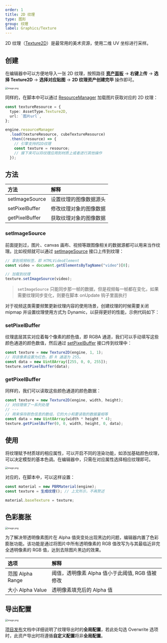 ```yaml
---
order: 1
title: 2D 纹理
type: 图形
group: 纹理
label: Graphics/Texture
---
```


2D 纹理（[Texture2D](/apis/core/#Texture2D)）是最常用的美术资源，使用二维 UV 坐标进行采样。

## 创建

在编辑器中可以方便地导入一张 2D 纹理，按照路径 **[资产面板](/docs/assets/interface)** -> **右键上传** -> **选择 Texture2D** -> **选择对应贴图** -> **2D 纹理资产创建完毕** 操作即可。

<img src="https://mdn.alipayobjects.com/huamei_yo47yq/afts/img/A*71QKTYuRSyAAAAAAAAAAAAAADhuCAQ/original" alt="image.png" style="zoom:50%;" />

同样的，在脚本中可以通过 [ResourceManager](/apis/core/#ResourceManager) 加载图片获取对应的 2D 纹理：

```typescript
const textureResource = {
  type: AssetType.Texture2D,
  url: `图片url`,
};

engine.resourceManager
  .load(textureResource, cubeTextureResource)
  .then((resource) => {
    // 引擎支持的2D纹理
    const texture = resource;
    // 接下来可以将纹理应用到材质上或者进行其他操作
  });
```

## 方法

| 方法           | 解释                   |
| :------------- | :--------------------- |
| setImageSource | 设置纹理的图像数据源头 |
| setPixelBuffer | 修改纹理对象的图像数据 |
| getPixelBuffer | 获取纹理对象的图像数据 |

### setImageSource

前面提到过，图片、canvas 画布、视频等跟图像相关的数据源都可以用来当作纹理。比如视频就可以通过 [setImageSource](/apis/core/#Texture2D-setImageSource) 接口上传到纹理：

```typescript
// 拿到视频标签，即 HTMLVideoElement
const video = document.getElementsByTagName("video")[0];

// 加载到纹理
texture.setImageSource(video);
```

> `setImageSource` 只能同步那一帧的数据，但是视频每一帧都在变化，如果需要纹理同步变化，则要在脚本 onUpdate 钩子里面执行

对于视频这类需要频繁更新纹理内容的使用场景，创建纹理的时候需要关闭 mipmap 并设置纹理使用方式为 Dynamic，以获得更好的性能，示例代码如下：

<playground src="benchmark-video.ts"></playground>

### setPixelBuffer

纹理底层其实对应着每个像素的颜色值，即 RGBA 通道，我们可以手动填写这些颜色通道的颜色数值，然后通过 [setPixelBuffer](/apis/core/#Texture2D-setPixelBuffer) 接口传到纹理中：

```typescript
const texture = new Texture2D(engine, 1, 1);
// 将该像素设置为红色，即 R 通道为 255。
const data = new Uint8Array([255, 0, 0, 255]);
texture.setPixelBuffer(data);
```

### getPixelBuffer

同样的，我们可以读取这些颜色通道的颜色数据：

```typescript
const texture = new Texture2D(engine, width, height);
// 对纹理做了一系列处理
// ···
// 用来保存颜色信息的数组，它的大小和要读取的数据量相等
const data = new Uint8Array(width * height * 4);
texture.getPixelBuffer(0, 0, width, height, 0, data);
```

## 使用

将纹理赋予材质球的相应属性，可以开启不同的渲染功能，如添加基础颜色纹理，可以决定模型的基本色调。在编辑器中，只需在对应属性选择相应纹理即可。

<img src="https://mdn.alipayobjects.com/huamei_yo47yq/afts/img/A*toooTZvkC60AAAAAAAAAAAAADhuCAQ/original" alt="image.png" style="zoom:50%;" />

对应的，在脚本中，可以这样设置：

```typescript
const material = new PBRMaterial(engine);
const texture = 生成纹理(); // 上文所示，不再赘述

material.baseTexture = texture;
```

## 色彩膨胀

<img src="https://mdn.alipayobjects.com/huamei_yo47yq/afts/img/A*ACbwSKO2LHwAAAAAAAAAAAAADhuCAQ/original" alt="image.png" style="zoom:50%;" />

为了解决带透明像素图片在 Alpha 值突变处出现黑边的问题，编辑器内置了色彩膨胀功能。该功能是通过将图片中所有透明像素的 RGB 值改写为与其最临近非完全透明像素的 RGB 值，达到去除图片黑边的效果。

| 选项             | 解释                                            |
| :--------------- | :---------------------------------------------- |
| 范围 Alpha Range | 阈值，透明像素 Alpha 值小于此阈值, RGB 值被修改 |
| 大小 Alpha Value | 透明像素填充后的 Alpha 值                       |

## 导出配置

<img src="https://mdn.alipayobjects.com/huamei_yo47yq/afts/img/A*_aepTLE47-gAAAAAAAAAAAAADhuCAQ/original" alt="image.png" style="zoom:50%;" />

[项目发布](/docs/platform/platform)文档中详细说明了纹理导出时的**全局配置**，若此处勾选 Overwrite 选项时，此资产导出时将遵循**自定义配置**将非**全局配置**。
